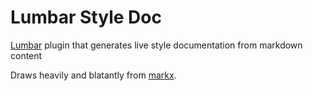 # Lumbar Style Doc

[Lumbar](https://github.com/walmartlabs/lumbar) plugin that generates live style
documentation from markdown content

Draws heavily and blatantly from [markx](https://github.com/jgallen23/markx).

